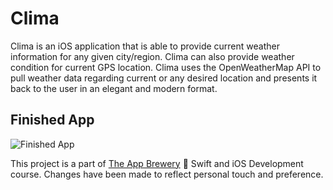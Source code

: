 # Clima
Clima is an iOS application that is able to provide current weather information for any given city/region. Clima can also provide weather condition for current GPS location. Clima uses the OpenWeatherMap API to pull weather data regarding current or any desired location and presents it back to the user in an elegant and modern format.



## Finished App
![Finished App](https://github.com/londonappbrewery/Images/blob/master/Clima.gif)


This project is a part of [The App Brewery](https://www.appbrewery.co) 📱 Swift and iOS Development course. Changes have been made to reflect personal touch and preference.


